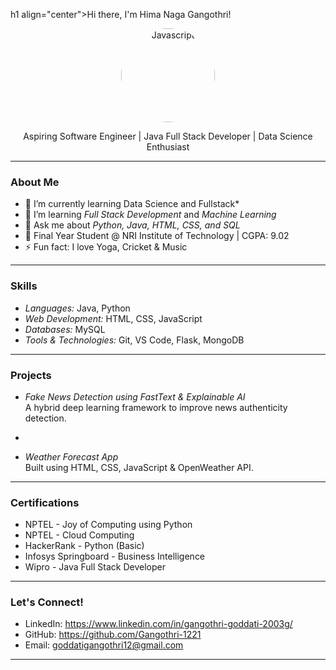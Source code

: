 h1 align="center">Hi there, I'm Hima Naga Gangothri!</h1>

<p align="center">
  <img src="https://avatars.githubusercontent.com/u/Gangothri-1221" width="150" style="border-radius: 50%" alt="Javascript">
</p>

<p align="center">
  Aspiring Software Engineer | Java Full Stack Developer | Data Science Enthusiast 
</p>

---

### About Me

- 🔭 I’m currently learning Data Science and Fullstack*
- 🌱 I’m learning *Full Stack Development* and *Machine Learning*
- 💬 Ask me about *Python, Java, HTML, CSS, and SQL*
- 🧠 Final Year Student @ NRI Institute of Technology | CGPA: 9.02
- ⚡ Fun fact: I love Yoga, Cricket & Music

---

### Skills

- *Languages:* Java, Python
- *Web Development:* HTML, CSS, JavaScript
- *Databases:* MySQL
- *Tools & Technologies:* Git, VS Code, Flask, MongoDB

---

### Projects

- *Fake News Detection using FastText & Explainable AI*  
  A hybrid deep learning framework to improve news authenticity detection.

-

- *Weather Forecast App*  
  Built using HTML, CSS, JavaScript & OpenWeather API.

---

### Certifications

- NPTEL - Joy of Computing using Python
- NPTEL - Cloud Computing
- HackerRank - Python (Basic)
- Infosys Springboard - Business Intelligence
- Wipro - Java Full Stack Developer

---

### Let's Connect!

- LinkedIn: https://www.linkedin.com/in/gangothri-goddati-2003g/
- GitHub: https://github.com/Gangothri-1221
- Email: goddatigangothri12@gmail.com

---
